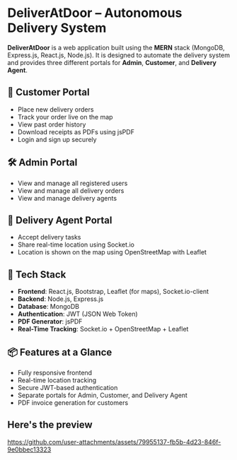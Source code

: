 # DeliverAtDoor – Autonomous Delivery System

**DeliverAtDoor** is a web application built using the **MERN** stack (MongoDB, Express.js, React.js, Node.js). It is designed to automate the delivery system and provides three different portals for **Admin**, **Customer**, and **Delivery Agent**.

## 🚪 Customer Portal

- Place new delivery orders  
- Track your order live on the map  
- View past order history  
- Download receipts as PDFs using jsPDF  
- Login and sign up securely  

## 🛠️ Admin Portal

- View and manage all registered users  
- View and manage all delivery orders  
- View and manage delivery agents  


## 🚴 Delivery Agent Portal

- Accept delivery tasks  
- Share real-time location using Socket.io  
- Location is shown on the map using OpenStreetMap with Leaflet  

## 🧰 Tech Stack

- **Frontend**: React.js, Bootstrap, Leaflet (for maps), Socket.io-client  
- **Backend**: Node.js, Express.js  
- **Database**: MongoDB  
- **Authentication**: JWT (JSON Web Token)  
- **PDF Generator**: jsPDF  
- **Real-Time Tracking**: Socket.io + OpenStreetMap + Leaflet  


## 📦 Features at a Glance

- Fully responsive frontend  
- Real-time location tracking  
- Secure JWT-based authentication  
- Separate portals for Admin, Customer, and Delivery Agent  
- PDF invoice generation for customers
  
## Here's the preview

https://github.com/user-attachments/assets/79955137-fb5b-4d23-846f-9e0bbec13323




